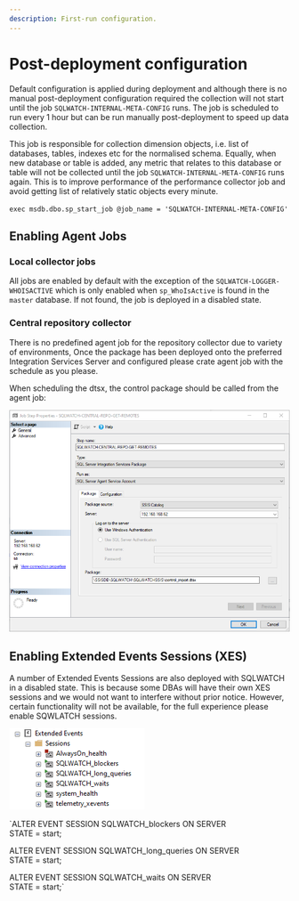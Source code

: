 ```yaml
---
description: First-run configuration.
---
```


# Post-deployment configuration

Default configuration is applied during deployment and although there is no manual post-deployment configuration required the collection will not start until the job `SQLWATCH-INTERNAL-META-CONFIG` runs. The job is scheduled to run every 1 hour but can be run manually post-deployment to speed up data collection.

This job is responsible for collection dimension objects, i.e. list of databases, tables, indexes etc for the normalised schema. Equally, when new database or table is added, any metric that relates to this database or table will not be collected until the job `SQLWATCH-INTERNAL-META-CONFIG` runs again. This is to improve performance of the performance collector job and avoid getting list of relatively static objects every minute. 

`exec msdb.dbo.sp_start_job @job_name = 'SQLWATCH-INTERNAL-META-CONFIG'`

## Enabling Agent Jobs

### Local collector jobs

All jobs are enabled by default with the exception of the `SQLWATCH-LOGGER-WHOISACTIVE` which is only enabled when `sp_WhoIsActive` is found in the `master` database. If not found, the job is deployed in a disabled state. 

### Central repository collector

There is no predefined agent job for the repository collector due to variety of environments, Once the package has been deployed onto the preferred Integration Services Server and configured please crate agent job with the schedule as you please. 

When scheduling the dtsx, the control package should be called from the agent job:

![](../.gitbook/assets/image.png)

## Enabling Extended Events Sessions \(XES\)

A number of Extended Events Sessions are also deployed with SQLWATCH in a disabled state. This is because some DBAs will have their own XES sessions and we would not want to interfere without prior notice. However, certain functionality will not be available, for the full experience please enable SQWLATCH sessions.

![](../.gitbook/assets/image%20%2860%29.png)

`ALTER EVENT SESSION SQLWATCH_blockers ON SERVER  
STATE = start;  
  
ALTER EVENT SESSION SQLWATCH_long_queries ON SERVER  
STATE = start;  
  
ALTER EVENT SESSION SQLWATCH_waits ON SERVER  
STATE = start;`

